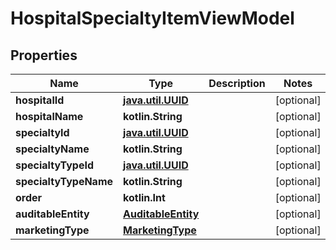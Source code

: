 
# HospitalSpecialtyItemViewModel

## Properties
Name | Type | Description | Notes
------------ | ------------- | ------------- | -------------
**hospitalId** | [**java.util.UUID**](java.util.UUID.md) |  |  [optional]
**hospitalName** | **kotlin.String** |  |  [optional]
**specialtyId** | [**java.util.UUID**](java.util.UUID.md) |  |  [optional]
**specialtyName** | **kotlin.String** |  |  [optional]
**specialtyTypeId** | [**java.util.UUID**](java.util.UUID.md) |  |  [optional]
**specialtyTypeName** | **kotlin.String** |  |  [optional]
**order** | **kotlin.Int** |  |  [optional]
**auditableEntity** | [**AuditableEntity**](AuditableEntity.md) |  |  [optional]
**marketingType** | [**MarketingType**](MarketingType.md) |  |  [optional]



